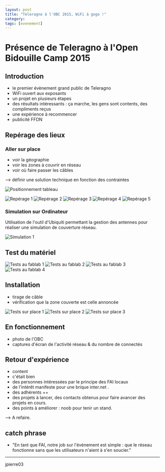```yaml
---
layout: post
title: "Teleragno à l'OBC 2015, WiFi à gogo !"
category: 
tags: [evenement]
---
```


# Présence de Teleragno à l'Open Bidouille Camp 2015 

## Introduction

* le premier évènement grand public de Teleragno
* WiFi ouvert aux exposants
* un projet en plusieurs étapes
* des résultats intéressants : ça marche, les gens sont contents, des compliments reçus
* une expérience à recommencer
* publicité FFDN

## Repérage des lieux

### Aller sur place

* voir la géographie
* voir les zones à couvrir en réseau
* voir où faire passer les câbles

--> définir une solution technique en fonction des contraintes

![Positionnement tableau](obc-position-1.jpg)

![Repérage 1](obc-reperage-lieux-1.jpg)
![Repérage 2](obc-reperage-lieux-2.jpg)
![Repérage 3](obc-reperage-lieux-3.jpg)
![Repérage 4](obc-reperage-lieux-4.jpg)
![Repérage 5](obc-reperage-lieux-5.jpg)

### Simulation sur Ordinateur

Utilisation de l'outil d'Ubiquiti permettant la gestion des antennes pour réaliser une simulation de couverture réseau.

![Simulation 1](obc-simulation-1.jpg)

## Test du matériel

![Tests au fablab 1](obc-test-lab-1.jpg)
![Tests au fablab 2](obc-test-lab-2.jpg)
![Tests au fablab 3](obc-test-lab-3.jpg)
![Tests au fablab 4](obc-test-lab-4.jpg)

## Installation

* tirage de câble
* vérification que la zone couverte est celle annoncée

![Tests sur place 1](obc-test-insitu-1.jpg)
![Tests sur place 2](obc-test-insitu-2.jpg)
![Tests sur place 3](obc-test-insitu-3.jpg)

## En fonctionnement

* photo de l'OBC
* captures d'écran de l'activité réseau & du nombre de connectés

## Retour d'expérience

* content
* c'était bien
* des personnes intéressées par le principe des FAI locaux
* de l'intérêt manifeste pour une brique inter.net .
* des adhérents ++
* des projets à lancer, des contacts obtenus pour faire avancer des projets en cours.
* des points à améliorer : noob pour tenir un stand.

--> A refaire.

## catch phrase 

* "En tant que FAI, notre job sur l'évènement est simple : que le réseau fonctionne sans que les utilisateurs n'aient à s'en soucier."


------

jpierre03
